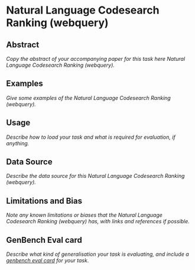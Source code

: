 # Natural Language Codesearch Ranking (webquery)

## Abstract
*Copy the abstract of your accompanying paper for this task here Natural Language Codesearch Ranking (webquery).*

## Examples
*Give some examples of the Natural Language Codesearch Ranking (webquery).*

## Usage
*Describe how to load your task and what is required for evaluation, if anything.*

## Data Source
*Describe the data source for this Natural Language Codesearch Ranking (webquery).*

## Limitations and Bias
*Note any known limitations or biases that the Natural Language Codesearch Ranking (webquery) has, with links and references if possible.*

## GenBench Eval card
*Describe what kind of generalisation your task is evaluating, and include a [genbench eval card](https://genbench.org/eval_cards/) for your task*.
